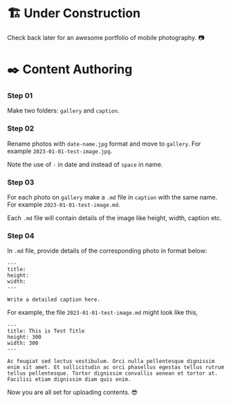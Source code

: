 # 🏗️ Under Construction

Check back later for an awesome portfolio of mobile photography. 📷

# ✒️ Content Authoring

### Step 01

Make two folders: `gallery` and `caption`.

### Step 02

Rename photos with `date-name.jpg` format and move to `gallery`. For example `2023-01-01-test-image.jpg`.

Note the use of `-` in date and instead of `space` in name.

### Step 03

For each photo on `gallery` make a `.md` file in `caption` with the same name. For example `2023-01-01-test-image.md`.

Each `.md` file will contain details of the image like height, width, caption etc.

### Step 04

In `.md` file, provide details of the corresponding photo in format below:

```
---
title:
height:
width:
---

Write a detailed caption here.
```

For example, the file `2023-01-01-test-image.md` might look like this,

```
---
title: This is Test Title
height: 300
width: 300
---

Ac feugiat sed lectus vestibulum. Orci nulla pellentesque dignissim enim sit amet. Et sollicitudin ac orci phasellus egestas tellus rutrum tellus pellentesque. Tortor dignissim convallis aenean et tortor at. Facilisi etiam dignissim diam quis enim.
```

Now you are all set for uploading contents. 😎
